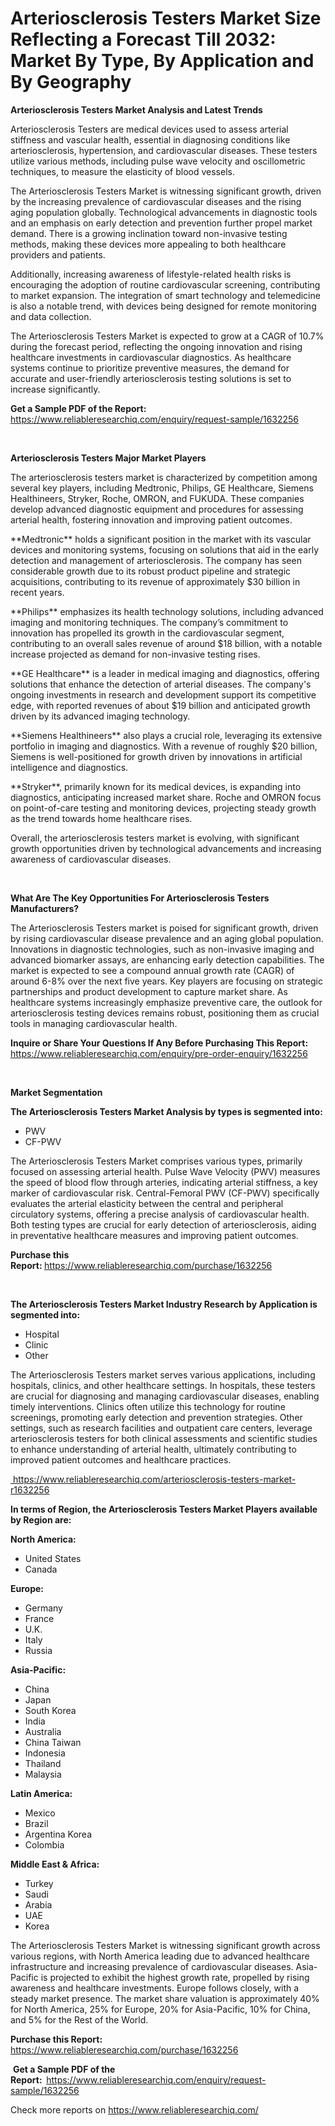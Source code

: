 <p><h1>Arteriosclerosis Testers Market Size Reflecting a Forecast Till 2032: Market By Type, By Application and By Geography</h1></p><p><strong>Arteriosclerosis Testers Market Analysis and Latest Trends</strong></p>
<p><p>Arteriosclerosis Testers are medical devices used to assess arterial stiffness and vascular health, essential in diagnosing conditions like arteriosclerosis, hypertension, and cardiovascular diseases. These testers utilize various methods, including pulse wave velocity and oscillometric techniques, to measure the elasticity of blood vessels.</p><p>The Arteriosclerosis Testers Market is witnessing significant growth, driven by the increasing prevalence of cardiovascular diseases and the rising aging population globally. Technological advancements in diagnostic tools and an emphasis on early detection and prevention further propel market demand. There is a growing inclination toward non-invasive testing methods, making these devices more appealing to both healthcare providers and patients.</p><p>Additionally, increasing awareness of lifestyle-related health risks is encouraging the adoption of routine cardiovascular screening, contributing to market expansion. The integration of smart technology and telemedicine is also a notable trend, with devices being designed for remote monitoring and data collection.</p><p>The Arteriosclerosis Testers Market is expected to grow at a CAGR of 10.7% during the forecast period, reflecting the ongoing innovation and rising healthcare investments in cardiovascular diagnostics. As healthcare systems continue to prioritize preventive measures, the demand for accurate and user-friendly arteriosclerosis testing solutions is set to increase significantly.</p></p>
<p><strong>Get a Sample PDF of the Report:&nbsp;</strong> <a href="https://www.reliableresearchiq.com/enquiry/request-sample/1632256?utm_campaign=2291&utm_medium=2&utm_source=Github&utm_content=ia&utm_term=29032025&utm_id=arteriosclerosis-testers">https://www.reliableresearchiq.com/enquiry/request-sample/1632256</a></p>
<p>&nbsp;</p>
<p><strong>Arteriosclerosis Testers Major Market Players</strong></p>
<p><p>The arteriosclerosis testers market is characterized by competition among several key players, including Medtronic, Philips, GE Healthcare, Siemens Healthineers, Stryker, Roche, OMRON, and FUKUDA. These companies develop advanced diagnostic equipment and procedures for assessing arterial health, fostering innovation and improving patient outcomes.</p><p>**Medtronic** holds a significant position in the market with its vascular devices and monitoring systems, focusing on solutions that aid in the early detection and management of arteriosclerosis. The company has seen considerable growth due to its robust product pipeline and strategic acquisitions, contributing to its revenue of approximately $30 billion in recent years.</p><p>**Philips** emphasizes its health technology solutions, including advanced imaging and monitoring techniques. The company’s commitment to innovation has propelled its growth in the cardiovascular segment, contributing to an overall sales revenue of around $18 billion, with a notable increase projected as demand for non-invasive testing rises.</p><p>**GE Healthcare** is a leader in medical imaging and diagnostics, offering solutions that enhance the detection of arterial diseases. The company's ongoing investments in research and development support its competitive edge, with reported revenues of about $19 billion and anticipated growth driven by its advanced imaging technology.</p><p>**Siemens Healthineers** also plays a crucial role, leveraging its extensive portfolio in imaging and diagnostics. With a revenue of roughly $20 billion, Siemens is well-positioned for growth driven by innovations in artificial intelligence and diagnostics.</p><p>**Stryker**, primarily known for its medical devices, is expanding into diagnostics, anticipating increased market share. Roche and OMRON focus on point-of-care testing and monitoring devices, projecting steady growth as the trend towards home healthcare rises.</p><p>Overall, the arteriosclerosis testers market is evolving, with significant growth opportunities driven by technological advancements and increasing awareness of cardiovascular diseases.</p></p>
<p>&nbsp;</p>
<p><strong>What Are The Key Opportunities For Arteriosclerosis Testers Manufacturers?</strong></p>
<p><p>The Arteriosclerosis Testers market is poised for significant growth, driven by rising cardiovascular disease prevalence and an aging global population. Innovations in diagnostic technologies, such as non-invasive imaging and advanced biomarker assays, are enhancing early detection capabilities. The market is expected to see a compound annual growth rate (CAGR) of around 6-8% over the next five years. Key players are focusing on strategic partnerships and product development to capture market share. As healthcare systems increasingly emphasize preventive care, the outlook for arteriosclerosis testing devices remains robust, positioning them as crucial tools in managing cardiovascular health.</p></p>
<p><strong>Inquire or Share Your Questions If Any Before Purchasing This Report:</strong> <a href="https://www.reliableresearchiq.com/enquiry/pre-order-enquiry/1632256?utm_campaign=2291&utm_medium=2&utm_source=Github&utm_content=ia&utm_term=29032025&utm_id=arteriosclerosis-testers">https://www.reliableresearchiq.com/enquiry/pre-order-enquiry/1632256</a></p>
<p>&nbsp;</p>
<p><strong>Market Segmentation</strong></p>
<p><strong>The Arteriosclerosis Testers Market Analysis by types is segmented into:</strong></p>
<p><ul><li>PWV</li><li>CF-PWV</li></ul></p>
<p><p>The Arteriosclerosis Testers Market comprises various types, primarily focused on assessing arterial health. Pulse Wave Velocity (PWV) measures the speed of blood flow through arteries, indicating arterial stiffness, a key marker of cardiovascular risk. Central-Femoral PWV (CF-PWV) specifically evaluates the arterial elasticity between the central and peripheral circulatory systems, offering a precise analysis of cardiovascular health. Both testing types are crucial for early detection of arteriosclerosis, aiding in preventative healthcare measures and improving patient outcomes.</p></p>
<p><strong>Purchase this Report:&nbsp;</strong><a href="https://www.reliableresearchiq.com/purchase/1632256?utm_campaign=2291&utm_medium=2&utm_source=Github&utm_content=ia&utm_term=29032025&utm_id=arteriosclerosis-testers">https://www.reliableresearchiq.com/purchase/1632256</a></p>
<p>&nbsp;</p>
<p><strong>The Arteriosclerosis Testers Market Industry Research by Application is segmented into:</strong></p>
<p><ul><li>Hospital</li><li>Clinic</li><li>Other</li></ul></p>
<p><p>The Arteriosclerosis Testers market serves various applications, including hospitals, clinics, and other healthcare settings. In hospitals, these testers are crucial for diagnosing and managing cardiovascular diseases, enabling timely interventions. Clinics often utilize this technology for routine screenings, promoting early detection and prevention strategies. Other settings, such as research facilities and outpatient care centers, leverage arteriosclerosis testers for both clinical assessments and scientific studies to enhance understanding of arterial health, ultimately contributing to improved patient outcomes and healthcare practices.</p></p>
<p><a href="https://www.reliableresearchiq.com/arteriosclerosis-testers-market-r1632256?utm_campaign=2291&utm_medium=2&utm_source=Github&utm_content=ia&utm_term=29032025&utm_id=arteriosclerosis-testers">&nbsp;https://www.reliableresearchiq.com/arteriosclerosis-testers-market-r1632256</a></p>
<p><strong>In terms of Region, the Arteriosclerosis Testers Market Players available by Region are:</strong></p>
<p>
    <p> <strong> North America: </strong>
        <ul>
            <li>United States</li>
            <li>Canada</li>
        </ul>
        </p> 
    <p> <strong> Europe: </strong>
        <ul>
            <li>Germany</li>
            <li>France</li>
            <li>U.K.</li>
            <li>Italy</li>
            <li>Russia</li>
        </ul>
        </p> 
    <p> <strong> Asia-Pacific: </strong>
        <ul>
            <li>China</li>
            <li>Japan</li>
            <li>South Korea</li>
            <li>India</li>
            <li>Australia</li>
            <li>China Taiwan</li>
            <li>Indonesia</li>
            <li>Thailand</li>
            <li>Malaysia</li>
        </ul>
        </p> 
    <p> <strong> Latin America: </strong>
        <ul>
            <li>Mexico</li>
            <li>Brazil</li>
            <li>Argentina Korea</li>
            <li>Colombia</li>
        </ul>
        </p> 
    <p> <strong> Middle East & Africa: </strong>
        <ul>
            <li>Turkey</li>
            <li>Saudi</li>
            <li>Arabia</li>
            <li>UAE</li>
            <li>Korea</li>
        </ul>
    </p>
    </p>
<p><p>The Arteriosclerosis Testers Market is witnessing significant growth across various regions, with North America leading due to advanced healthcare infrastructure and increasing prevalence of cardiovascular diseases. Asia-Pacific is projected to exhibit the highest growth rate, propelled by rising awareness and healthcare investments. Europe follows closely, with a steady market presence. The market share valuation is approximately 40% for North America, 25% for Europe, 20% for Asia-Pacific, 10% for China, and 5% for the Rest of the World.</p></p>
<p><strong>Purchase this Report: </strong><a href="https://www.reliableresearchiq.com/purchase/1632256?utm_campaign=2291&utm_medium=2&utm_source=Github&utm_content=ia&utm_term=29032025&utm_id=arteriosclerosis-testers">https://www.reliableresearchiq.com/purchase/1632256</a></p>
<p>&nbsp;<strong>Get a Sample PDF of the Report:&nbsp;&nbsp;</strong><a href="https://www.reliableresearchiq.com/enquiry/request-sample/1632256?utm_campaign=2291&utm_medium=2&utm_source=Github&utm_content=ia&utm_term=29032025&utm_id=arteriosclerosis-testers">https://www.reliableresearchiq.com/enquiry/request-sample/1632256</a></p>
<p><strong></strong></p>
<p>Check more reports on <a href="https://www.reliableresearchiq.com/?utm_campaign=2291&utm_medium=2&utm_source=Github&utm_content=ia&utm_term=29032025&utm_id=arteriosclerosis-testers">https://www.reliableresearchiq.com/</a></p>